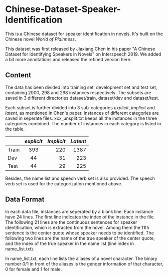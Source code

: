 # Chinese-Dataset-Speaker-Identification
This is a Chinese dataset for speaker identification in novels. It's built on the Chinese novel *World of Plainness*.

This dataset was first released by Jiaxiang Chen in his paper "A Chinese Dataset for Identifying Speakers in Novels" on Interspeech 2019. We added a bit more annotations and released the refined version here.

## Content
The data has been divided into training set, development set and test set, containing 2000, 298 and 298 instances respectively. The subsets are saved in 3 different directories dataset/train, dataset/dev and dataset/test.

Each subset is further divided into 3 sub-categories *explicit*, *implicit* and *latent*, as mentioned in Chen's paper. Instances of different categories are saved in seperate files. xxx_unsplit.txt keeps all the instances in the three categories combined. The number of instances in each category is listed in the table. 

|     |*explicit*|*Implicit*|*Latent*|
|-----|:-----:   | -----:   | ----:  |
|Train|  393     |  220     |  1387  |
|Dev  |  44      |  31      |  223   |
|Test |  44      |  29      |  225   |

Besides, the name list and speech verb set is also provided. The speech verb set is used for the categorization mentioned above.

## Data Format
In each data file, instances are seperated by a blank line. Each instance have 24 lines. The first line indicates the index of the instance in the file. The following 21 lines are the continuous sentences for speaker identification, which is extracted from the novel. Among them the 11th sentence is the center quote whose speaker needs to be identified. The following two lines are the name of the true speaker of the center quote, and the index of the true speaker in the name list (line index in name_list.txt).

In name_list.txt, each line lists the aliases of a novel character. The binary number 0/1 in front of the aliases is the gender information of that character, 0 for female and 1 for male.
